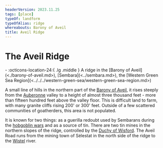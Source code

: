 ```yaml
---
headerVersion: 2023.11.25
tags: [place]
typeOf: landform
typeOfAlias: ridge
whereabouts: Barony of Aveil
title: Aveil Ridge
---
```

# The Aveil Ridge
<div class="grid cards ext-narrow-margin ext-one-column" markdown>
-    :octicons-location-24:{ .lg .middle } A ridge in the [Barony of Aveil](<./barony-of-aveil.md>), [Sembara](<../sembara.md>), the [Western Green Sea Region](<../../../western-green-sea/western-green-sea-region.md>)  
</div>


A small line of hills in the northern part of the [Barony of Aveil](<./barony-of-aveil.md>), it rises steeply from the [Auberonne](<../../rivers/wistel-enst-watershed/auberonne.md>) valley to a height of almost three thousand feet - more than fifteen hundred feet above the valley floor. This is difficult land to farm, with many granite cliffs rising 200' or 300' feet.  Outside of a few scattered communities of goatherders, this area is not populated.

It is known for two things: as a guerilla redoubt used by Sembarans during the [hobgoblin wars](<../../../../history/third-hobgoblin-war-sembara.md>) and as a source of tin. There are two tin mines in the northern slopes of the ridge, controlled by the [Duchy of Wisford](<../heartlands/duchy-of-wisford.md>). The Aveil Road runs from the mining town of Sélestat in the north side of the ridge to the [Wistel](<../../rivers/wistel-enst-watershed/wistel.md>) river. 
